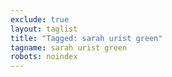 ```yaml
---
exclude: true
layout: taglist
title: "Tagged: sarah urist green"
tagname: sarah urist green
robots: noindex
---
```

